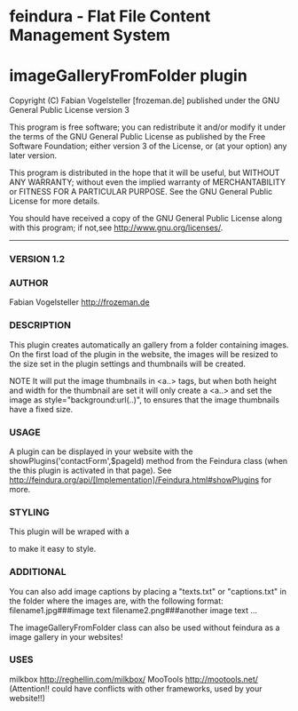 feindura - Flat File Content Management System
==============================================
imageGalleryFromFolder plugin
==============================================
Copyright (C) Fabian Vogelsteller [frozeman.de]
published under the GNU General Public License version 3

This program is free software;
you can redistribute it and/or modify it under the terms of the GNU General Public License as published by
the Free Software Foundation; either version 3 of the License, or (at your option) any later version.

This program is distributed in the hope that it will be useful, but WITHOUT ANY WARRANTY;
without even the implied warranty of MERCHANTABILITY or FITNESS FOR A PARTICULAR PURPOSE.
See the GNU General Public License for more details.

You should have received a copy of the GNU General Public License along with this program;
if not,see <http://www.gnu.org/licenses/>.
_____________________________________________

### VERSION 1.2

### AUTHOR
Fabian Vogelsteller <http://frozeman.de>


### DESCRIPTION
This plugin creates automatically an gallery from a folder containing images. On the first load of the plugin in the website,
the images will be resized to the size set in the plugin settings and thumbnails will be created.

NOTE
It will put the image thumbnails in <a..><img></a> tags,
but when both height and width for the thumbnail are set
it will only create a <a..></a> and set the image as style="background:url(..)",
to ensures that the image thumbnails have a fixed size.

### USAGE
A plugin can be displayed in your website with the showPlugins('contactForm',$pageId) method from the Feindura class (when the this plugin is activated in that page). See http://feindura.org/api/[Implementation]/Feindura.html#showPlugins for more.

### STYLING
This plugin will be wraped with a <div class="feinduraPlugins feinduraPlugin_imageGalleryFromFolder" id="feinduraPlugin_imageGalleryFromFolder_<currentPageID>"> to make it easy to style. 

### ADDITIONAL
You can also add image captions by placing a "texts.txt" or "captions.txt" in the folder where the images are, with the following format:
filename1.jpg###image text
filename2.png###another image text
...

The imageGalleryFromFolder class can also be used without feindura as a image gallery in your websites!


### USES
milkbox http://reghellin.com/milkbox/
MooTools http://mootools.net/ (Attention!! could have conflicts with other frameworks, used by your website!!)